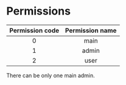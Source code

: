 # Permissions

| Permission code  | Permission name|
|:----------:|:-------------:|
| 0 |  main |
| 1 |    admin   |
| 2 | user |

There can be only one main admin.